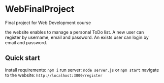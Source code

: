 # WebFinalProject
Final project for Web Development course

the website enables to manage a personal ToDo list.
A new user can register by username, email and password.
An exists user can login by email and password.

## Quick start
install requirements: `npm i`
run server: `node server.js` or `npm start`
navigate to the website: `http://localhost:3000/register`
